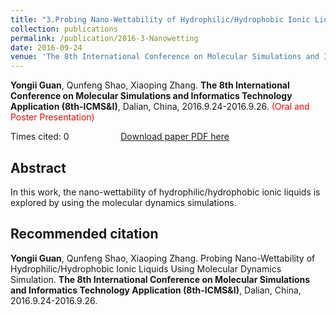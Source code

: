 ```yaml
---
title: "3.Probing Nano-Wettability of Hydrophilic/Hydrophobic Ionic Liquids Using Molecular Dynamics Simulation"
collection: publications
permalink: /publication/2016-3-Nanowetting
date: 2016-09-24
venue: 'The 8th International Conference on Molecular Simulations and Informatics Technology Application (8th-ICMS&I)'
---
```


<b>Yongii Guan</b>, Qunfeng Shao, Xiaoping Zhang. <b>The 8th International Conference on Molecular Simulations and Informatics Technology Application (8th-ICMS&I)</b>, Dalian, China, 2016.9.24-2016.9.26. <span style="color: red;">(Oral and Poster Presentation)</span>

Times cited: 0 &nbsp; &nbsp; &nbsp; &nbsp; &nbsp; &nbsp; &nbsp; &nbsp; &nbsp; &nbsp; [Download paper PDF here](https://yongjiguan.github.io/files/2016-3.pdf)

## Abstract
In this work, the nano-wettability of hydrophilic/hydrophobic ionic liquids is explored by using the molecular dynamics simulations.

## Recommended citation
<b>Yongii Guan</b>, Qunfeng Shao, Xiaoping Zhang. Probing Nano-Wettability of Hydrophilic/Hydrophobic Ionic Liquids Using Molecular Dynamics Simulation. <b>The 8th International Conference on Molecular Simulations and Informatics Technology Application (8th-ICMS&I)</b>, Dalian, China, 2016.9.24-2016.9.26.
